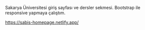 Sakarya Üniversitesi giriş sayfası ve dersler sekmesi.
Bootstrap ile responsive yapmaya çalıştım.

https://sabis-homepage.netlify.app/
